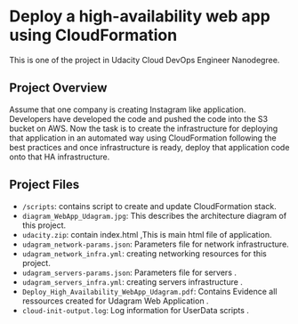 # Deploy a high-availability web app using CloudFormation
This is one of the project in Udacity Cloud DevOps Engineer Nanodegree.

## Project Overview
Assume that one company is creating Instagram like application. Developers have developed the code and pushed the code into the S3 bucket on AWS. Now the task is to create the infrastructure for deploying that application in an automated way using CloudFormation following the best practices and once infrastructure is ready, deploy that application code onto that HA infrastructure.

## Project Files

- `/scripts`: contains script to create and update CloudFormation stack.
- `diagram_WebApp_Udagram.jpg`: This describes the architecture diagram of this project.
- `udacity.zip`: contain index.html ,This is main html file of application.
- `udagram_network-params.json`: Parameters file for network infrastructure.
- `udagram_network_infra.yml`: creating networking resources for this project.
- `udagram_servers-params.json`: Parameters file for servers .
- `udagram_servers_infra.yml`: creating servers infrastructure .
- `Deploy_High_Availability_WebApp_Udagram.pdf`: Contains Evidence all ressources created for Udagram Web Application .
- `cloud-init-output.log`: Log information for UserData scripts .
 